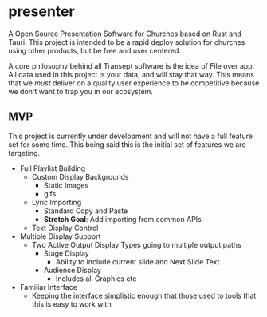 # presenter

A Open Source Presentation Software for Churches based on Rust and Tauri. This project is intended to be a rapid deploy solution for churches using other products, but be free and user centered.

A core philosophy behind all Transept software is the idea of File over app. All data used in this project is your data, and will stay that way. This means that we _must_ deliver on a quality user experience to be competitive because we don't want to trap you in our ecosystem.

## MVP

This project is currently under development and will not have a full feature set for some time. This being said this is the initial set of features we are targeting.

- Full Playlist Building
  - Custom Display Backgrounds
    - Static Images
    - gifs
  - Lyric Importing
    - Standard Copy and Paste
    - **Stretch Goal**: Add importing from common APIs
  - Text Display Control
- Multiple Display Support
  - Two Active Output Display Types going to multiple output paths
    - Stage Display
      - Ability to include current slide and Next Slide Text
    - Audience Display
      - Includes all Graphics etc
- Familiar Interface
  - Keeping the interface simplistic enough that those used to tools that this is easy to work with
